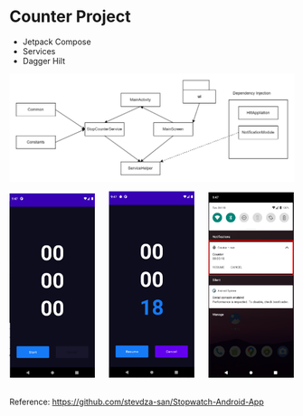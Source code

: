 # Counter Project

* Jetpack Compose
* Services
* Dagger Hilt


<img src="https://github.com/aliatillaydemir/Counter_Project/blob/master/Counter.drawio.png"> 


<img src="https://github.com/aliatillaydemir/Counter_Project/blob/master/App%20Photo/Screenshot_2.png" 
width=30% height=70%>&ensp;&ensp;&ensp;
<img src="https://github.com/aliatillaydemir/Counter_Project/blob/master/App%20Photo/Screenshot_4.png" 
width=30% height=70%>&ensp;&ensp;&ensp;
<img src="https://github.com/aliatillaydemir/Counter_Project/blob/master/App%20Photo/Screenshot_5.png" 
width=30% height=70%>&ensp;&ensp;&ensp;

Reference: https://github.com/stevdza-san/Stopwatch-Android-App
